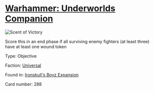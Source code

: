 # [Warhammer: Underworlds Companion](https://guidokessels.github.io/wh-underworlds)

  

![Scent of Victory](https://warhammerunderworlds.com/wp-content/uploads/sites/6/2017/12/288_ENG-Scent-of-Victory.png)

Score this in an end phase if all surviving enemy fighters (at least three) have at least one wound token

Type: Objective

Faction: [Universal](https://guidokessels.github.io/wh-underworlds/factions/universal)

Found in: [Ironskull's Boyz Expansion](https://guidokessels.github.io/wh-underworlds/locations/ironskulls-boyz-expansion)

Card number: 288
